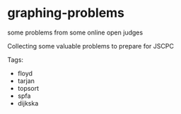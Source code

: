 # graphing-problems
some problems from some online open judges

Collecting some valuable problems to prepare for JSCPC

Tags:
- floyd
- tarjan
- topsort
- spfa
- dijkska
